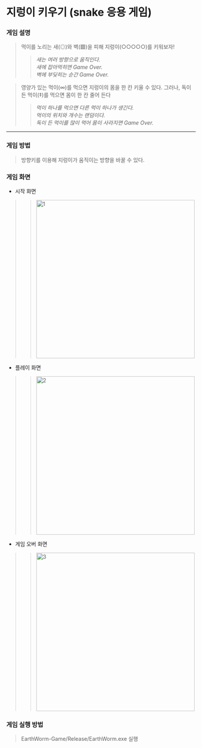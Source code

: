 # 지렁이 키우기 (snake 응용 게임)

### 게임 설명
> 먹이를 노리는 새(◎)와 벽(▩)을 피해 지렁이(○○○○○)를 키워보자!
>> *새는  여러 방향으로 움직인다.  
>> 새에 잡아먹히면 Game Over.  
>> 벽에 부딪히는 순간 Game Over.*  

>영양가 있는 먹이(∞)를 먹으면 지렁이의 몸을 한 칸 키울 수 있다.
>그러나, 독이 든 먹이(‡)를 먹으면 몸이 한 칸 줄어 든다
>> *먹이 하나를 먹으면 다른 먹이 하나가 생긴다.  
>> 먹이의 위치와 개수는 랜덤이다.  
>> 독이 든 먹이를 많이 먹어 몸이 사라지면 Game Over.*  


___
### 게임 방법
>방향키를 이용해 지렁이가 움직이는 방향을 바꿀 수 있다.
 
### 게임 화면 
- 시작 화면
>><img width="421" alt="1" src="https://user-images.githubusercontent.com/38491112/79225127-3c985880-7e97-11ea-9c18-a6921307f033.png">

- 플레이 화면
>><img width="421" alt="2" src="https://user-images.githubusercontent.com/38491112/79225098-330ef080-7e97-11ea-8a3c-ca12296840ae.png">

- 게임 오버 화면
>><img width="421" alt="3" src="https://user-images.githubusercontent.com/38491112/79225103-34d8b400-7e97-11ea-9b0d-e27d50a9f475.png">

### 게임 실행 방법
>EarthWorm-Game/Release/EarthWorm.exe 실행
